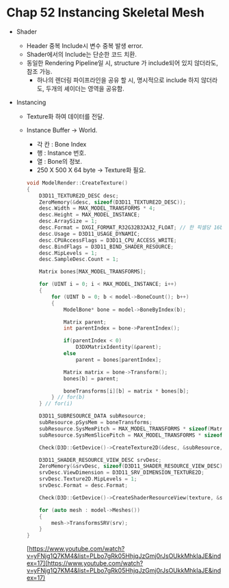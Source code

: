 # Chap 52 Instancing Skeletal Mesh

- Shader
    - Header 중복 Include시 변수 중복 발생 error.
    - Shader에서의 Include는 단순한 코드 치환.
    - 동일한 Rendering Pipeline일 시, structure 가 include되어 있지 않더라도, 참조 가능.
        - 하나의 렌더링 파이프라인을 공유 할 시, 명시적으로 include 하지 않더라도, 두개의 셰이더는 영역을 공유함.
    
- Instancing
    - Texture화 하여 데이터를 전달.
    - Instance Buffer → World.
        - 각 칸 : Bone Index
        - 행 : Instance 번호.
        - 열 : Bone의 정보.
        - 250 X 500 X 64 byte → Texture화 필요.
        
        ```cpp
        void ModelRender::CreateTexture()
        {
        	D3D11_TEXTURE2D_DESC desc;
        	ZeroMemory(&desc, sizeof(D3D11_TEXTURE2D_DESC));
        	desc.Width = MAX_MODEL_TRANSFORMS * 4;
        	desc.Height = MAX_MODEL_INSTANCE;
        	desc.ArraySize = 1;
        	desc.Format = DXGI_FORMAT_R32G32B32A32_FLOAT; // 한 픽셀당 16byte. 하나의 
        	desc.Usage = D3D11_USAGE_DYNAMIC;
        	desc.CPUAccessFlags = D3D11_CPU_ACCESS_WRITE;
        	desc.BindFlags = D3D11_BIND_SHADER_RESOURCE;
        	desc.MipLevels = 1;
        	desc.SampleDesc.Count = 1;
        
        	Matrix bones[MAX_MODEL_TRANSFORMS];
        
        	for (UINT i = 0; i < MAX_MODEL_INSTANCE; i++)
        	{
        		for (UINT b = 0; b < model->BoneCount(); b++)
        		{
        			ModelBone* bone = model->BoneByIndex(b);
        
        			Matrix parent;
        			int parentIndex = bone->ParentIndex();
        
        			if(parentIndex < 0)
        				D3DXMatrixIdentity(&parent);
        			else
        				parent = bones[parentIndex];
        
        			Matrix matrix = bone->Transform();
        			bones[b] = parent;
        
        			boneTransforms[i][b] = matrix * bones[b];
        		} // for(b)
        	} // for(i)
        
        	D3D11_SUBRESOURCE_DATA subResource;
        	subResource.pSysMem = boneTransforms;
        	subResource.SysMemPitch = MAX_MODEL_TRANSFORMS * sizeof(Matrix);
        	subResource.SysMemSlicePitch = MAX_MODEL_TRANSFORMS * sizeof(Matrix) * MAX_MODEL_INSTANCE;
        
        	Check(D3D::GetDevice()->CreateTexture2D(&desc, &subResource, &texture));
        
        	D3D11_SHADER_RESOURCE_VIEW_DESC srvDesc;
        	ZeroMemory(&srvDesc, sizeof(D3D11_SHADER_RESOURCE_VIEW_DESC));
        	srvDesc.ViewDimension = D3D11_SRV_DIMENSION_TEXTURE2D;
        	srvDesc.Texture2D.MipLevels = 1;
        	srvDesc.Format = desc.Format;
        
        	Check(D3D::GetDevice()->CreateShaderResourceView(texture, &srvDesc, &srv));
        
        	for (auto mesh : model->Meshes())
        	{
        		mesh->TransformsSRV(srv);
        	}
        }
        ```
        
        [https://www.youtube.com/watch?v=yFNjg1Q7KM4&list=PLbo7gRk05HhjqJzGmj0rJsOUkkMhkIaJE&index=17](https://www.youtube.com/watch?v=yFNjg1Q7KM4&list=PLbo7gRk05HhjqJzGmj0rJsOUkkMhkIaJE&index=17)
